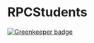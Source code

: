 # RPCStudents

[![Greenkeeper badge](https://badges.greenkeeper.io/SimplyCodin/RPCStudentsPWA.svg)](https://greenkeeper.io/)
